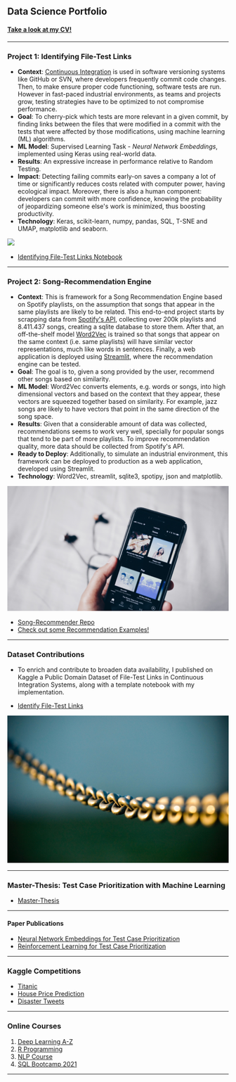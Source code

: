 ## Data Science Portfolio

#### [Take a look at my CV!](/pdf/CV_JoaoLousada__public__.pdf)

---

### Project 1: Identifying File-Test Links

- **Context**: [Continuous Integration](https://en.wikipedia.org/wiki/Continuous_integration) is used in software versioning systems like GitHub or SVN, where developers frequently commit code changes. Then, to make ensure proper code functioning, software tests are run. However in fast-paced industrial environments,  as teams and projects grow, testing strategies have to be optimized to not compromise performance. 
- **Goal**: To cherry-pick which tests are more relevant in a given commit, by finding links between the files that were modified in a commit with the tests that were affected by those modifications, using machine learning (ML) algorithms.
- **ML Model**: Supervised Learning Task - *Neural Network Embeddings*, implemented using Keras using real-world data.
- **Results**: An expressive increase in performance relative to Random Testing. 
- **Impact**: Detecting failing commits early-on saves a company a lot of time or significantly reduces costs related with computer power, having ecological impact. Moreover, there is also a human component: developers can commit with more confidence, knowing the probability of jeopardizing someone else's work is minimized, thus boosting productivity.
- **Technology**: Keras, scikit-learn, numpy, pandas, SQL, T-SNE and UMAP, matplotlib and seaborn.

<img src="images/software.jpg?raw=true"/>


- [Identifying File-Test Links Notebook](https://www.kaggle.com/joolousada/identifying-file-test-links)

---

### Project 2: Song-Recommendation Engine

- **Context**: This is framework for a Song Recommendation Engine based on Spotify playlists, on the assumption that songs that appear in the same playlists are likely to be related. This end-to-end project starts by scrapping data from [Spotify's API](https://developer.spotify.com/documentation/web-api/), collecting over 200k playlists and 8.411.437 songs, creating a sqlite database to store them. After that, an off-the-shelf model [Word2Vec](https://radimrehurek.com/gensim/models/word2vec.html) is trained so that songs that appear on the same context (i.e. same playlists) will have similar vector representations, much like words in sentences. Finally, a web application is deployed using [Streamlit](https://www.streamlit.io), where the recommendation engine can be tested. 
- **Goal**: The goal is to, given a song provided by the user, recommend other songs based on similarity. 
- **ML Model**: Word2Vec converts elements, e.g. words or songs, into high dimensional vectors and based on the context that they appear, these vectors are squeezed together based on similarity. For example, jazz songs are likely to have vectors that point in the same direction of the song space. 
- **Results**: Given that a considerable amount of data was collected, recommendations seems to work very well, specially for popular songs that tend to be part of more playlists. To improve recommendation quality, more data should be collected from Spotify's API.
- **Ready to Deploy**: Additionally, to simulate an industrial environment, this framework can be deployed to production as a web application, developed using Streamlit.
- **Technology**: Word2Vec, streamlit, sqlite3, spotipy, json and matplotlib.



<img src="images/spotify.jpg?raw=true"/>


- [Song-Recommender Repo](https://github.com/jlousada315/song-recommendation-engine)
- [Check out some Recommendation Examples!](/images/merge_from_ofoct.jpg)

---

### Dataset Contributions

- To enrich and contribute to broaden data availability, I published on Kaggle a Public Domain Dataset of File-Test Links in Continuous Integration Systems, along with a template notebook with my implementation.

- [Identify File-Test Links](https://www.kaggle.com/joolousada/filetest-links-in-regression-testing)

<img src="images/link.jpg?raw=true"/>

---

### Master-Thesis: Test Case Prioritization with Machine Learning

- [Master-Thesis](/sample_page)

---

#### Paper Publications
- [Neural Network Embeddings for Test Case Prioritization](https://arxiv.org/abs/2012.10154)
- [Reinforcement Learning for Test Case Prioritization](https://arxiv.org/abs/2012.11364)

---

### Kaggle Competitions

- [Titanic](https://www.kaggle.com/joolousada/titanic-predictions)
- [House Price Prediction](https://www.kaggle.com/joolousada/house-prices-prediction)
- [Disaster Tweets](https://www.kaggle.com/joolousada/nlp-disaster-tweets-tf-idf-linearsvc)

---

### Online Courses

1. [Deep Learning A-Z](/pdf/deep_learning_certificate.pdf)
2. [R Programming](/pdf/R_certificate.pdf)
3. [NLP Course](/pdf/nlp_certificate.pdf)
4. [SQL Bootcamp 2021](/images/sql.pdf)

---
